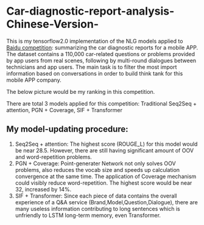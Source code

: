 # Car-diagnostic-report-analysis-Chinese-Version-
This is my tensorflow2.0 implementation of the NLG  models applied to [Baidu competition](https://aistudio.baidu.com/aistudio/competition/detail/3): summarizing the car diagnostic reports for a mobile APP. The dataset contains a 110,000 car-related questions or problems provided by app users from real scenes, following by multi-round dialogues between technicians and app users. The main task is to filter the most import information based on conversations in order to build think tank for this mobile APP company. 

The below picture would be my ranking in this competition.

There are total 3 models applied for this competition: Traditional Seq2Seq + attention, PGN + Coverage, SIF + Transformer

My model-updating procedure:
-----------------------------
1) Seq2Seq + attention: The highest score (ROUGE_L) for this model would be near 28.5. However, there are still having significant amount of OOV and word-repetition problems. 
2) PGN + Coverage: Point-generater Network not only solves OOV problems, also reduces the vocab size and speeds up calculation convergence at the same time. The application of Coverage mechanism could visibly reduce word-repetition. The highest score would be near 32, increased by 14%.
3) SIF + Transformer: Since each piece of data contains the overall experience of a Q&A service (Brand,Model,Question,Dialogue), there are many useless information contributing to long sentences which is unfriendly to LSTM long-term memory, even Transformer. 
